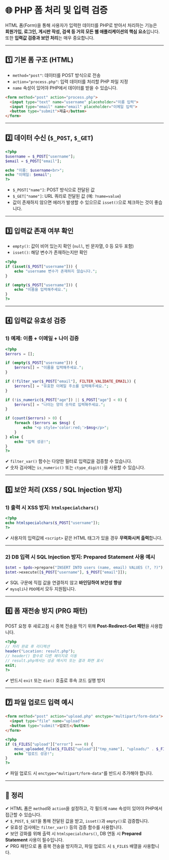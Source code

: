 # 🌐 PHP 폼 처리 및 입력 검증

HTML 폼(Form)을 통해 사용자가 입력한 데이터를 PHP로 받아서 처리하는 기능은  
**회원가입, 로그인, 게시판 작성, 검색 등 거의 모든 웹 애플리케이션의 핵심 요소**입니다.  
또한 **입력값 검증과 보안 처리**는 매우 중요합니다.

---

## 1️⃣ 기본 폼 구조 (HTML)
- `method="post"`: 데이터를 POST 방식으로 전송  
- `action="process.php"`: 입력 데이터를 처리할 PHP 파일 지정  
- `name` 속성이 있어야 PHP에서 데이터를 받을 수 있습니다.

```html
<form method="post" action="process.php">
  <input type="text" name="username" placeholder="이름 입력">
  <input type="email" name="email" placeholder="이메일 입력">
  <button type="submit">제출</button>
</form>
```

---

## 2️⃣ 데이터 수신 (`$_POST`, `$_GET`)

```php
<?php
$username = $_POST["username"];
$email = $_POST["email"];

echo "이름: $username<br>";
echo "이메일: $email";
?>
```

- `$_POST["name"]`: POST 방식으로 전달된 값  
- `$_GET["name"]`: URL 쿼리로 전달된 값 (예: `?name=value`)  
- 값이 존재하지 않으면 에러가 발생할 수 있으므로 `isset()`으로 체크하는 것이 좋습니다.

---

## 3️⃣ 입력값 존재 여부 확인
- `empty()`: 값이 비어 있는지 확인 (`null`, 빈 문자열, 0 등 모두 포함)  
- `isset()`: 해당 변수가 존재하는지만 확인

```php
<?php
if (isset($_POST["username"])) {
    echo "username 변수가 존재하지 않습니다.";
}

if (empty($_POST["username"])) {
    echo "이름을 입력해주세요.";
}
?>
```

---

## 4️⃣ 입력값 유효성 검증

### 1) 예제: 이름 + 이메일 + 나이 검증

```php
<?php
$errors = [];

if (empty($_POST["username"])) {
    $errors[] = "이름을 입력해주세요.";
}

if (!filter_var($_POST["email"], FILTER_VALIDATE_EMAIL)) {
    $errors[] = "유효한 이메일 주소를 입력해주세요.";
}

if (!is_numeric($_POST["age"]) || $_POST["age"] < 0) {
    $errors[] = "나이는 양의 숫자로 입력해주세요.";
}

if (count($errors) > 0) {
    foreach ($errors as $msg) {
        echo "<p style='color:red;'>$msg</p>";
    }
} else {
    echo "입력 성공!";
}
?>
```

✔ `filter_var()` 함수는 다양한 필터로 입력값을 검증할 수 있습니다.  
✔ 숫자 검사에는 `is_numeric()` 또는 `ctype_digit()`을 사용할 수 있습니다.  

---

## 5️⃣ 보안 처리 (XSS / SQL Injection 방지)

### 1) 출력 시 XSS 방지: `htmlspecialchars()`

```php
<?php
echo htmlspecialchars($_POST["username"]);
?>
```

✔ 사용자의 입력값에 `<script>` 같은 HTML 태그가 있을 경우 **무력화시켜 출력**합니다.  

---

### 2) DB 입력 시 SQL Injection 방지: Prepared Statement 사용 예시

```php
$stmt = $pdo->prepare("INSERT INTO users (name, email) VALUES (?, ?)");
$stmt->execute([$_POST["username"], $_POST["email"]]);
```

✔ SQL 구문에 직접 값을 연결하지 않고 **바인딩하여 보안성 향상**  
✔ `mysqli`나 `PDO`에서 모두 지원됩니다.  

---

## 6️⃣ 폼 재전송 방지 (PRG 패턴)

POST 요청 후 새로고침 시 중복 전송을 막기 위해 **Post-Redirect-Get 패턴**을 사용합니다.

```php
<?php
// 처리 완료 후 리디렉션
header("Location: result.php");
// header() 함수로 다른 페이지로 이동
// result.php에서는 성공 메시지 또는 결과 화면 표시
exit;
?>
```

✔ 반드시 `exit` 또는 `die()` 호출로 후속 코드 실행 방지  

---

## 7️⃣ 파일 업로드 입력 예시

```html
<form method="post" action="upload.php" enctype="multipart/form-data">
  <input type="file" name="upload">
  <button type="submit">업로드</button>
</form>
```

```php
<?php
if ($_FILES["upload"]["error"] === 0) {
    move_uploaded_file($_FILES["upload"]["tmp_name"], "uploads/" . $_FILES["upload"]["name"]);
    echo "업로드 성공!";
}
?>
```

✔ 파일 업로드 시 `enctype="multipart/form-data"`를 반드시 추가해야 합니다.

---

## 🎯 정리

✔ HTML 폼은 `method`와 `action`을 설정하고, 각 필드에 `name` 속성이 있어야 PHP에서 접근할 수 있습니다.  
✔ `$_POST`, `$_GET`을 통해 전달된 값을 받고, `isset()`과 `empty()`로 검증합니다.  
✔ 유효성 검사에는 `filter_var()` 등의 검증 함수를 사용합니다.  
✔ 보안 강화를 위해 출력 시 `htmlspecialchars()`, DB 연동 시 **Prepared Statement** 사용이 필수입니다.  
✔ PRG 패턴으로 폼 중복 전송을 방지하고, 파일 업로드 시 `$_FILES` 배열을 사용합니다.

